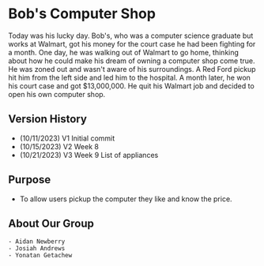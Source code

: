 # Bob's Computer Shop

Today was his lucky day. Bob's, who was a computer science graduate but works at Walmart, got his money for the court case he had been fighting for a month. One day, he was walking out of Walmart to go home, thinking about how he could make his dream of owning a computer shop come true. He was zoned out and wasn't aware of his surroundings. A Red Ford pickup hit him from the left side and led him to the hospital. A month later, he won his court case and got $13,000,000. He quit his Walmart job and decided to open his own computer shop.

## Version History
- (10/11/2023) V1 Initial commit
- (10/15/2023) V2 Week 8 
- (10/21/2023) V3 Week 9 List of appliances


## Purpose
- To allow users pickup the computer they like and know the price. 


## About Our Group 
    - Aidan Newberry
    - Josiah Andrews
    - Yonatan Getachew